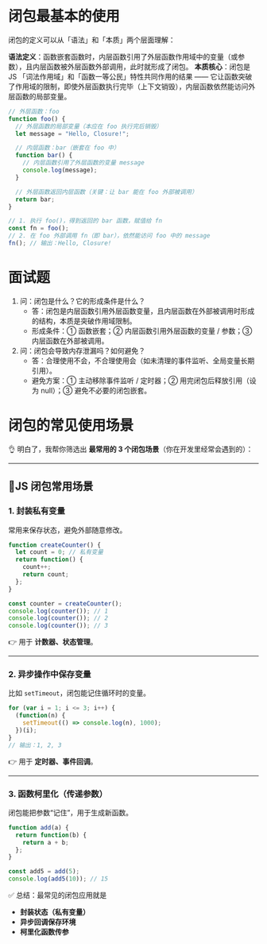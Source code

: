 # 闭包最基本的使用

闭包的定义可以从「语法」和「本质」两个层面理解：

**语法定义**：函数嵌套函数时，内层函数引用了外层函数作用域中的变量（或参数），且内层函数被外层函数外部调用，此时就形成了闭包。
**本质核心**：闭包是 JS 「词法作用域」和「函数一等公民」特性共同作用的结果 —— 它让函数突破了作用域的限制，即使外层函数执行完毕（上下文销毁），内层函数依然能访问外层函数的局部变量。

```js
// 外层函数：foo
function foo() {
  // 外层函数的局部变量（本应在 foo 执行完后销毁）
  let message = "Hello, Closure!";

  // 内层函数：bar（嵌套在 foo 中）
  function bar() {
    // 内层函数引用了外层函数的变量 message
    console.log(message);
  }

  // 外层函数返回内层函数（关键：让 bar 能在 foo 外部被调用）
  return bar;
}

// 1. 执行 foo()，得到返回的 bar 函数，赋值给 fn
const fn = foo();
// 2. 在 foo 外部调用 fn（即 bar），依然能访问 foo 中的 message
fn(); // 输出：Hello, Closure!
```



# 面试题

1. 问：闭包是什么？它的形成条件是什么？
   - 答：闭包是内层函数引用外层函数变量，且内层函数在外部被调用时形成的结构，本质是突破作用域限制。
   - 形成条件：① 函数嵌套；② 内层函数引用外层函数的变量 / 参数；③ 内层函数在外部被调用。
2. 问：闭包会导致内存泄漏吗？如何避免？
   - 答：合理使用不会，不合理使用会（如未清理的事件监听、全局变量长期引用）。
   - 避免方案：① 主动移除事件监听 / 定时器；② 用完闭包后释放引用（设为 null）；③ 避免不必要的闭包嵌套。

# 闭包的常见使用场景

👌 明白了，我帮你筛选出 **最常用的 3 个闭包场景**（你在开发里经常会遇到的）：

---

## 🔹JS 闭包常用场景

### 1. **封装私有变量**

常用来保存状态，避免外部随意修改。

```js
function createCounter() {
  let count = 0; // 私有变量
  return function() {
    count++;
    return count;
  };
}

const counter = createCounter();
console.log(counter()); // 1
console.log(counter()); // 2
console.log(counter()); // 3
```

👉 用于 **计数器、状态管理**。

---

### 2. **异步操作中保存变量**

比如 `setTimeout`，闭包能记住循环时的变量。

```js
for (var i = 1; i <= 3; i++) {
  (function(n) {
    setTimeout(() => console.log(n), 1000);
  })(i);
}
// 输出：1, 2, 3
```

👉 用于 **定时器、事件回调**。

---

### 3. **函数柯里化（传递参数）**

闭包能把参数“记住”，用于生成新函数。

```js
function add(a) {
  return function(b) {
    return a + b;
  };
}

const add5 = add(5);
console.log(add5(10)); // 15
```


✅ 总结：最常见的闭包应用就是

* **封装状态（私有变量）**
* **异步回调保存环境**
* **柯里化函数传参**

